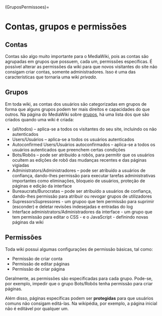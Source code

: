 (GruposPermissoes)=
# Contas, grupos e permissões

## Contas

Contas são algo muito importante para o MediaWiki, pois as contas são agrupadas em grupos que possuem, cada um, permissões específicas. É possível alterar as permissões da wiki para que novos visitantes do site não consigam criar contas, somente administradores. Isso é uma das características que tornaria uma wiki *privada*.

## Grupos

Em toda wiki, as contas dos usuários são categorizadas em grupos de forma que alguns grupos podem ter mais direitos e capacidades do que outros. Na página do MediaWiki sobre [grupos](https://www.mediawiki.org/wiki/Help:User_rights_and_groups), há uma lista dos que são criados quando uma wiki é criada:

* (all/todos) – aplica-se a todos os visitantes do seu site, incluindo os não autenticados
* Users/Usuários – aplica-se a todos os usuários autenticados
* Autoconfirmed Users/Usuários autoconfirmados – aplica-se a todos os usuários autenticados que preenchem certas condições
* Bots/Robôs – pode ser atribuído a robôs, para permitir que os usuários ocultem as edições de robô das mudanças recentes e das páginas vigiadas
* Administrators/Administradores – pode ser atribuído a usuários de confiança, dando-lhes permissão para executar tarefas administrativas importantes como eliminações, bloqueio de usuários, proteção de páginas e edição da interface
* Bureaucrats/Burocratas – pode ser atribuído a usuários de confiança, dando-lhes permissão para atribuir ou revogar grupos de utilizadores
* SupressorsSupressores - um grupoo que tem permissão para suprimir (esconder) e deletar revisões indesejadas e entradas do log
* Interface administrators/Administradores da interface - um grupo que tem permissão para editar o CSS - e o JavaScript - definindo novas páginas da wiki

## Permissões

Toda wiki possui algumas configurações de permissão básicas, tal como:

* Permissão de criar conta
* Permissão de editar páginas
* Permissão de criar página

Geralmente, as permissões são especificadas para cada grupo. Pode-se, por exemplo, impedir que o grupo Bots/Robôs tenha permissão para criar páginas.

Além disso, páginas específicas podem ser **protegidas** para que usuários comuns não consigam editá-las. Na wikipédia, por exemplo, a página inicial não é editável por qualquer um.
